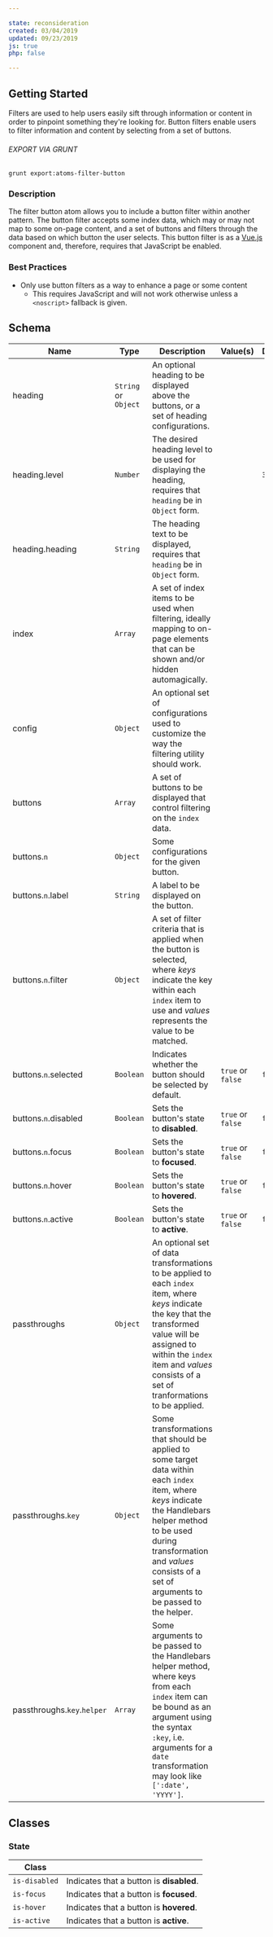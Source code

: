```yaml
---

state: reconsideration
created: 03/04/2019
updated: 09/23/2019
js: true
php: false

---
```


## Getting Started

Filters are used to help users easily sift through information or content in order to pinpoint something they're looking for. Button filters enable users to filter information and content by selecting from a set of buttons.

###### EXPORT VIA GRUNT

```
grunt export:atoms-filter-button
```


### Description

The filter button atom allows you to include a button filter within another pattern. The button filter accepts some index data, which may or may not map to some on-page content, and a set of buttons and filters through the data based on which button the user selects. This button filter is as a [Vue.js][Vue.js] component and, therefore, requires that JavaScript be enabled.


### Best Practices

- Only use button filters as a way to enhance a page or some content
  - This requires JavaScript and will not work otherwise unless a `<noscript>` fallback is given.


## Schema

| Name                      | Type      | Description                                                                                                                         | Value(s)                | Default     |
|---------------------------|-----------|-------------------------------------------------------------------------------------------------------------------------------------|-------------------------|-------------|
| heading                   | `String` or `Object`  | An optional heading to be displayed above the buttons, or a set of heading configurations.                              |                         |             |
| heading.level             | `Number`  | The desired heading level to be used for displaying the heading, requires that `heading` be in `Object` form.                       |                         | `3`         |
| heading.heading           | `String`  | The heading text to be displayed, requires that `heading` be in `Object` form.                                                      |                         |             |
| index                     | `Array`   | A set of index items to be used when filtering, ideally mapping to on-page elements that can be shown and/or hidden automagically.  |                         |             |
| config                    | `Object`  | An optional set of configurations used to customize the way the filtering utility should work.                                      |                         |             |
| buttons                   | `Array`   | A set of buttons to be displayed that control filtering on the `index` data.                                                        |                         |             |
| buttons.`n`               | `Object`  | Some configurations for the given button.                                                                                           |                         |             |
| buttons.`n`.label         | `String`  | A label to be displayed on the button.                                                                                              |                         |             |
| buttons.`n`.filter        | `Object`  | A set of filter criteria that is applied when the button is selected, where *keys* indicate the key within each `index` item to use and *values* represents the value to be matched. |                         |             |
| buttons.`n`.selected      | `Boolean` | Indicates whether the button should be selected by default.                                                                         | `true` or `false`       | `false`     |
| buttons.`n`.disabled      | `Boolean` | Sets the button's state to **disabled**.                                                                                            | `true` or `false`       | `false`     |
| buttons.`n`.focus         | `Boolean` | Sets the button's state to **focused**.                                                                                             | `true` or `false`       | `false`     |
| buttons.`n`.hover         | `Boolean` | Sets the button's state to **hovered**.                                                                                             | `true` or `false`       | `false`     |
| buttons.`n`.active        | `Boolean` | Sets the button's state to **active**.                                                                                              | `true` or `false`       | `false`     |
| passthroughs                | `Object`  | An optional set of data transformations to be applied to each `index` item, where *keys* indicate the key that the transformed value will be assigned to within the `index` item and *values* consists of a set of tranformations to be applied.      |                         |             |
| passthroughs.`key`          | `Object`  | Some transformations that should be applied to some target data within each `index` item, where *keys* indicate the Handlebars helper method to be used during transformation and *values* consists of a set of arguments to be passed to the helper. |                         |             |
| passthroughs.`key`.`helper` | `Array`   | Some arguments to be passed to the Handlebars helper method, where keys from each `index` item can be bound as an argument using the syntax `:key`, i.e. arguments for a `date` transformation may look like `[':date', 'YYYY']`.                     |                         |             |


## Classes

### State

| Class         |                                                                       |
|---------------|-----------------------------------------------------------------------|
| `is-disabled` | Indicates that a button is **disabled**.                              |
| `is-focus`    | Indicates that a button is **focused**.                               |
| `is-hover`    | Indicates that a button is **hovered**.                               |
| `is-active`   | Indicates that a button is **active**.                                |


[Vue.js]: https://vuejs.org
